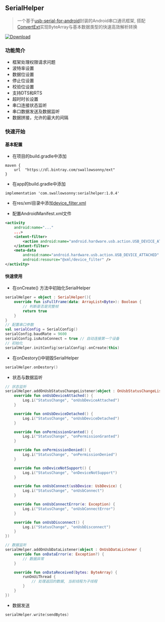 ## SerialHelper

> 一个基于[usb-serial-for-android](https://github.com/mik3y/usb-serial-for-android "usb-serial-for-android")封装的Android串口通讯框架, 搭配[ConvertExt](https://github.com/swallowsonny/ConvertExt)实现ByteArray与基本数据类型的快速高效解析转换

[![Download](https://api.bintray.com/packages/swallowsonny/ext/serialhelper/images/download.svg?version=1.0.4) ](https://bintray.com/swallowsonny/ext/serialhelper/1.0.3/link)
### 功能简介
- 框架处理权限请求问题
- 波特率设置
- 数据位设置
- 停止位设置
- 校验位设置
- 支持DTS和RTS
- 超时时长设置
- 串口连接状态监听
- 串口数据发送及数据监听
- 数据拼接，允许的最大的间隔

### 快速开始
#### 基本配置
- 在项目的build.gradle中添加

```
maven {
	url  "https://dl.bintray.com/swallowsonny/ext"
}
```

- 在app的build.gradle中添加
```
implementation 'com.swallowsonny:serialhelper:1.0.4'
```

- 在res/xml目录中添加[device_filter.xml](https://github.com/swallowsonny/SerialHelper/blob/master/app/src/main/res/xml/device_filter.xml)

- 配置AndroidManifest.xml文件
```xml
<activity
    android:name="..."
    ...>
    <intent-filter>
        <action android:name="android.hardware.usb.action.USB_DEVICE_ATTACHED" />
    </intent-filter>
    <meta-data
        android:name="android.hardware.usb.action.USB_DEVICE_ATTACHED"
        android:resource="@xml/device_filter" />
</activity>
```
#### 快速使用
- 在onCreate() 方法中初始化SerialHelper
```kotlin
serialHelper = object : SerialHelper(){
    override fun isFullFrame(data: ArrayList<Byte>): Boolean {
        // 判断是否是完整帧
        return true
    }
}
// 配置串口参数
val serialConfig = SerialConfig()
serialConfig.baudRate = 9600
serialConfig.isAutoConnect = true // 自动连接第一个设备
// 初始化
serialHelper.initConfig(serialConfig).onCreate(this)
```

- 在onDestory()中销毁SerialHelper
```kotlin
serialHelper.onDestory()
```

- 状态与数据监听
```kotlin
// 状态监听
serialHelper.addOnUsbStatusChangeListener(object : OnUsbStatusChangeListener {
    override fun onUsbDeviceAttached() {
        Log.i("StatusChange", "onUsbDeviceAttached")
    }

    override fun onUsbDeviceDetached() {
        Log.i("StatusChange", "onUsbDeviceDetached")
    }

    override fun onPermissionGranted() {
        Log.i("StatusChange", "onPermissionGranted")
    }

    override fun onPermissionDenied() {
        Log.i("StatusChange", "onPermissionDenied")
    }

    override fun onDeviceNotSupport() {
        Log.i("StatusChange", "onDeviceNotSupport")
    }

    override fun onUsbConnect(usbDevice: UsbDevice) {
        Log.i("StatusChange", "onUsbConnect")
    }

    override fun onUsbConnectError(e: Exception) {
        Log.i("StatusChange", "onUsbConnectError")
    }

    override fun onUsbDisconnect() {
        Log.i("StatusChange", "onUsbDisconnect")
    }
})

// 数据监听
serialHelper.addOnUsbDataListener(object : OnUsbDataListener {
    override fun onDataError(e: Exception?) {
        // 数据异常
    }

    override fun onDataReceived(bytes: ByteArray) {
        runOnUiThread {
            // 处理返回的数据, 当前线程为子线程
        }
    }
})
```
- 数据发送
``` kotlin
serialHelper.write(sendBytes)
```


